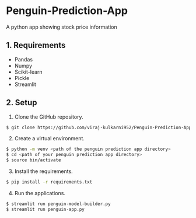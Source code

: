 # Penguin-Prediction-App
A python app showing stock price information

## 1. Requirements
* Pandas
* Numpy
* Scikit-learn
* Pickle
* Streamlit

## 2. Setup
1. Clone the GitHub repository.
```bash
$ git clone https://github.com/viraj-kulkarni952/Penguin-Prediction-App.git
```
2. Create a virtual environment.
```bash
$ python -m venv <path of the penguin prediction app directory>
$ cd <path of your penguin prediction app directory>
$ source bin/activate
```
3. Install the requirements.
```bash
$ pip install -r requirements.txt
```
4. Run the applications.
```python
$ streamlit run penguin-model-builder.py
$ streamlit run penguin-app.py
```
